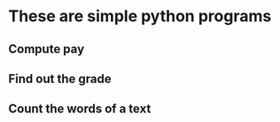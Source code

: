 # These are simple python programs
## Compute pay
## Find out the grade
## Count the words of a text
